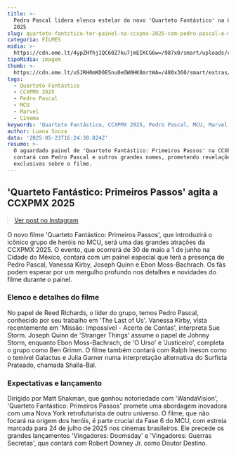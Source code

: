 ```yaml
---
title: >-
  Pedro Pascal lidera elenco estelar do novo 'Quarteto Fantástico' na CCXPMX
  2025
slug: quarteto-fantstico-ter-painel-na-ccxpmx-2025-com-pedro-pascal-e-mais
categoria: FILMES
midia: >-
  https://cdn.ome.lt/4ypZHfhj1QC60Z7ku7jmEIKCG6w=/987x0/smart/uploads/conteudo/fotos/Design_sem_nome_26_lRW3ayU.jpg
tipoMidia: imagem
thumb: >-
  https://cdn.ome.lt/uSJRH0mKD0ESnu0eOW0HK8mrtWA=/480x360/smart/extras/conteudos/Design_sem_nome_26_0tZZTeX.jpg
tags:
  - Quarteto Fantástico
  - CCXPMX 2025
  - Pedro Pascal
  - MCU
  - Marvel
  - Cinema
keywords: 'Quarteto Fantástico, CCXPMX 2025, Pedro Pascal, MCU, Marvel, Cinema'
author: Luana Souza
data: '2025-05-23T16:24:30.824Z'
resumo: >-
  O aguardado painel de 'Quarteto Fantástico: Primeiros Passos' na CCXPMX 2025
  contará com Pedro Pascal e outros grandes nomes, prometendo revelações
  exclusivas sobre o filme.
---
```


## 'Quarteto Fantástico: Primeiros Passos' agita a CCXPMX 2025

<blockquote class="instagram-media" data-instgrm-permalink="https://www.instagram.com/p/DKAIwAsiiuT/" data-instgrm-version="14" style="width:100%; max-width:540px; margin:1rem auto;"><a href="https://www.instagram.com/p/DKAIwAsiiuT/">Ver post no Instagram</a></blockquote>

O novo filme 'Quarteto Fantástico: Primeiros Passos', que introduzirá o icônico grupo de heróis no MCU, será uma das grandes atrações da CCXPMX 2025. O evento, que ocorrerá de 30 de maio a 1 de junho na Cidade do México, contará com um painel especial que terá a presença de Pedro Pascal, Vanessa Kirby, Joseph Quinn e Ebon Moss-Bachrach. Os fãs podem esperar por um mergulho profundo nos detalhes e novidades do filme durante o painel.

### Elenco e detalhes do filme

No papel de Reed Richards, o líder do grupo, temos Pedro Pascal, conhecido por seu trabalho em 'The Last of Us'. Vanessa Kirby, vista recentemente em 'Missão: Impossível - Acerto de Contas', interpreta Sue Storm. Joseph Quinn de 'Stranger Things' assume o papel de Johnny Storm, enquanto Ebon Moss-Bachrach, de 'O Urso' e 'Justiceiro', completa o grupo como Ben Grimm. O filme também contará com Ralph Ineson como o temível Galactus e Julia Garner numa interpretação alternativa do Surfista Prateado, chamada Shalla-Bal.

### Expectativas e lançamento

Dirigido por Matt Shakman, que ganhou notoriedade com 'WandaVision', 'Quarteto Fantástico: Primeiros Passos' promete uma abordagem inovadora com uma Nova York retrofuturista de outro universo. O filme, que não focará na origem dos heróis, é parte crucial da Fase 6 do MCU, com estreia marcada para 24 de julho de 2025 nos cinemas brasileiros. Ele precede os grandes lançamentos 'Vingadores: Doomsday' e 'Vingadores: Guerras Secretas', que contará com Robert Downey Jr. como Doutor Destino.
